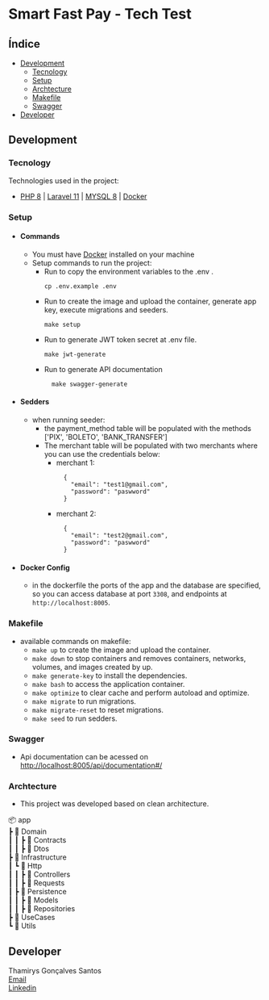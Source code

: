 # Smart Fast Pay - Tech Test

## Índice

- [Development](#Development)
  - [Tecnology](#Tecnology)
  - [Setup](#Setup)
  - [Archtecture](#Archtecture)
  - [Makefile](#Makefile)
  - [Swagger](#Swagger)
- [Developer](#Developer)

## Development

### Tecnology

Technologies used in the project:

 - [PHP 8](https://www.php.net/)
| [Laravel 11](https://laravel.com/)
| [MYSQL 8](https://www.mysql.com/)
| [Docker](https://www.docker.com/)

### Setup

- #### Commands
  - You must have [Docker](https://www.docker.com/) installed on your machine
  - Setup commands to run the project:
    - Run to copy the environment variables to the .env .
      ```
      cp .env.example .env
      ```
    - Run  to create the image and upload the container, generate app key, execute migrations and seeders.
      ```
      make setup
      ```
    - Run  to generate JWT token secret at .env file.
      ```
      make jwt-generate
      ```
    - Run to generate API documentation
      ```
        make swagger-generate
      ```
- #### Sedders
  - when running seeder:
    - the payment_method table will be populated with the methods ['PIX',   'BOLETO', 'BANK_TRANSFER']
    - The merchant table will be populated with two merchants where you can use the credentials below:
      - merchant 1:
          ```
            {
              "email": "test1@gmail.com",
              "password": "paswword"  
            }
          ```
      - merchant 2:
          ```
            {
              "email": "test2@gmail.com",
              "password": "paswword"  
            }
          ```
- #### Docker Config
  - in the dockerfile the ports of the app and the database are specified, so you can access database at port `3308`, and endpoints at `http://localhost:8005`.

### Makefile
- available commands on makefile:
  - `make up` to create the image and upload the container.
  - `make down` to stop containers and removes containers, networks, volumes, and images created by up.
  - `make generate-key` to install the dependencies.
  - `make bash` to access the application container.
  - `make optimize` to clear cache and perform autoload and optimize.
  - `make migrate` to run migrations.
  - `make migrate-reset` to reset migrations.
  - `make seed` to run sedders.
### Swagger
- Api documentation can be acessed on [http://localhost:8005/api/documentation#/](http://localhost:8005/api/documentation#/)

### Archtecture
  - This project was developed based on clean architecture.

📦 app<br>
┣ 📂 Domain<br>
┃ ┃ ┣ 📂 Contracts<br>
┃ ┃ ┣ 📂 Dtos<br>
┣ 📂 Infrastructure<br>
┃ ┗ 📂 Http<br>
┃ ┃ ┣ 📂 Controllers<br>
┃ ┃ ┣ 📂 Requests<br>
┃ ┣ 📂 Persistence<br>
┃ ┃ ┣ 📂 Models<br>
┃ ┃ ┣ 📂 Repositories<br>
┣ 📂 UseCases<br>
┗ 📂 Utils<br>

## Developer

Thamirys Gonçalves Santos<br>
[Email](mailto:thamirysgoncalves.prog@gmail.com)<br>
[Linkedin](https://www.linkedin.com/in/thamirysgoncalves/)
